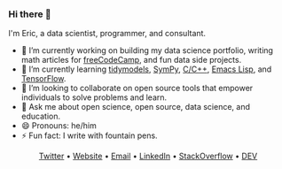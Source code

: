### Hi there 👋

I'm Eric, a data scientist, programmer, and consultant.

- 🔭 I’m currently working on building my data science portfolio, writing math articles for [freeCodeCamp](https://www.freecodecamp.org/news/), and fun data side projects.
- 🌱 I’m currently learning [tidymodels](https://www.tidymodels.org/), [SymPy](sympy.org), [C/C++](https://www.cprogramming.com/), [Emacs Lisp](https://www.gnu.org/software/emacs/manual/html_node/elisp/), and [TensorFlow](https://www.tensorflow.org/).
- 👯 I’m looking to collaborate on open source tools that empower individuals to solve problems and learn.
- 💬 Ask me about open science, open source, data science, and education.
- 😄 Pronouns: he/him
- ⚡ Fun fact: I write with fountain pens.
<!-- - 🤔 I’m looking for help with understanding how. -->
<!-- - 📫 How to reach me: -->

<div align="center">
  <a href='https://twitter.com/erictleung'>Twitter</a> •
  <a href='https://erictleung.com'>Website</a> •
  <a href="mailto:erictleung&commat;outlook&period;com"> Email</a> •
  <a href='https://linkedin.com/in/erictleung'>LinkedIn</a> •
  <a href='https://stackoverflow.com/users/6873133/eric-leung'>StackOverflow</a> •
  <a href='https://dev.to/erictleung'>DEV</a>
</div>

